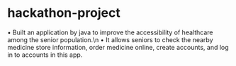 # hackathon-project
•	Built an application by java to improve the accessibility of healthcare among the senior population.\n
•	It allows seniors to check the nearby medicine store information, order medicine online, create accounts, and log in to accounts in this app.
